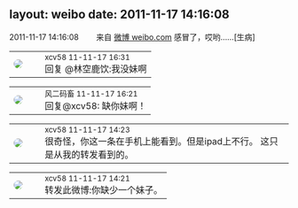 layout: weibo
date: 2011-11-17 14:16:08
---
<meta name="referrer" content="no-referrer" />

2011-11-17 14:16:08  &nbsp;&nbsp;&nbsp;&nbsp;&nbsp;&nbsp; 来自 <a href="http://weibo.com/" rel="nofollow">微博 weibo.com</a>
感冒了，哎哟……[生病] ​​​

<table style="width: 100%;">
  <tr>
    <td style="width: 40px;"><img style="border-radius:50%" src="https://tva2.sinaimg.cn/crop.0.0.180.180.50/40e9ea8djw1f4es3a5fupj20500503y9.jpg?KID=imgbed,tva&Expires=1624465194&ssig=%2FTe6siipLT"></td>
    <td colspan="2"><small>xcv58 11-11-17 16:31</small><br/>回复 @林空鹿饮:我没妹啊</td>
  </tr>
</table>

<table style="width: 100%;">
  <tr>
    <td style="width: 40px;"><img style="border-radius:50%" src="https://tva3.sinaimg.cn/crop.0.0.639.639.50/6d2a6003jw8f3idy69w2gj20hs0hrt9g.jpg?KID=imgbed,tva&Expires=1624465194&ssig=BlobhyEXBd"></td>
    <td colspan="2"><small>风二码畜 11-11-17 16:21</small><br/>回复@xcv58: 缺你妹啊！</td>
  </tr>
</table>

<table style="width: 100%;">
  <tr>
    <td style="width: 40px;"><img style="border-radius:50%" src="https://tva2.sinaimg.cn/crop.0.0.180.180.50/40e9ea8djw1f4es3a5fupj20500503y9.jpg?KID=imgbed,tva&Expires=1624465194&ssig=%2FTe6siipLT"></td>
    <td colspan="2"><small>xcv58 11-11-17 14:23</small><br/>很奇怪，你这一条在手机上能看到。但是ipad上不行。  这只是从我的转发看到的。</td>
  </tr>
</table>

<table style="width: 100%;">
  <tr>
    <td style="width: 40px;"><img style="border-radius:50%" src="https://tva2.sinaimg.cn/crop.0.0.180.180.50/40e9ea8djw1f4es3a5fupj20500503y9.jpg?KID=imgbed,tva&Expires=1624465194&ssig=%2FTe6siipLT"></td>
    <td colspan="2"><small>xcv58 11-11-17 14:21</small><br/>转发此微博:你缺少一个妹子。</td>
  </tr>
</table>
